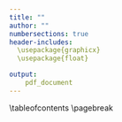 ```yaml
---
title: ""
author: ""
numbersections: true
header-includes:
  \usepackage{graphicx}
  \usepackage{float}

output:
    pdf_document
---
```


\tableofcontents
\pagebreak
